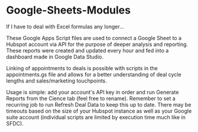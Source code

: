 # Google-Sheets-Modules
If I have to deal with Excel formulas any longer...

These Google Apps Script files are used to connect a Google Sheet to a Hubspot account via API for the purpose of deeper analysis and reporting. These reports were created and updated every hour and fed into a dashboard made in Google Data Studio.

Linking of appointments to deals is possible with scripts in the appointments.gs file and allows for a better understanding of deal cycle lengths and sales/marketing touchpoints.

Usage is simple: add your account's API key in order and run Generate Reports from the Cience tab (feel free to rename). Remember to set a recurring job to run Refresh Deal Data to keep this up to date. There may be timeouts based on the size of your Hubspot instance as well as your Google suite account (individual scripts are limited by execution time much like in SFDC).
